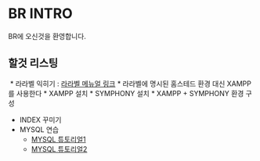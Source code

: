 # BR INTRO
BR에 오신것을 환영합니다.

## 할것 리스팅
  * 라라벨 익히기 : [라라벨 메뉴얼 링크](https://laravel.kr/)
    * 라라벨에 명시된 홈스테드 환경 대신 XAMPP를 사용한다
      * XAMPP 설치
      * SYMPHONY 설치
      * XAMPP + SYMPHONY 환경 구성
  * INDEX 꾸미기
  * MYSQL 연습
    * [MYSQL 튜토리얼1](http://www.w3big.com/ko/mysql/default.html)
    * [MYSQL 튜토리얼2](https://www.w3schools.com/sql/)
